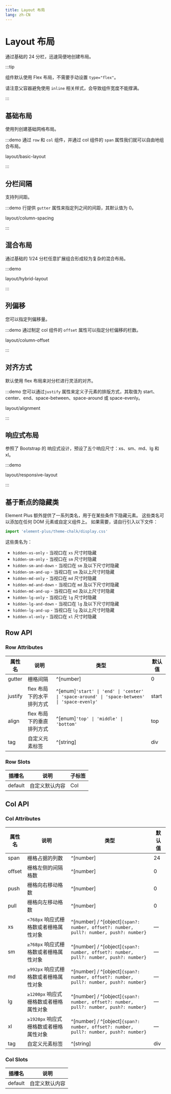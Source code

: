 ```yaml
---
title: Layout 布局
lang: zh-CN
---
```


# Layout 布局

通过基础的 24 分栏，迅速简便地创建布局。

:::tip

组件默认使用 Flex 布局，不需要手动设置 `type="flex"`。

请注意父容器避免使用 `inline` 相关样式，会导致组件宽度不能撑满。

:::

## 基础布局

使用列创建基础网格布局。

:::demo 通过 `row` 和 `col` 组件，并通过 col 组件的 `span` 属性我们就可以自由地组合布局。

layout/basic-layout

:::

## 分栏间隔

支持列间距。

:::demo 行提供 `gutter` 属性来指定列之间的间距，其默认值为 0。

layout/column-spacing

:::

## 混合布局

通过基础的 1/24 分栏任意扩展组合形成较为复杂的混合布局。

:::demo

layout/hybrid-layout

:::

## 列偏移

您可以指定列偏移量。

:::demo 通过制定 col 组件的 `offset` 属性可以指定分栏偏移的栏数。

layout/column-offset

:::

## 对齐方式

默认使用 flex 布局来对分栏进行灵活的对齐。

:::demo 您可以通过`justify` 属性来定义子元素的排版方式，其取值为 start、center、end、space-between、space-around 或 space-evenly。

layout/alignment

:::

## 响应式布局

参照了 Bootstrap 的 响应式设计，预设了五个响应尺寸：xs、sm、md、lg 和 xl。

:::demo

layout/responsive-layout

:::

## 基于断点的隐藏类

Element Plus 额外提供了一系列类名，用于在某些条件下隐藏元素。 这些类名可以添加在任何 DOM 元素或自定义组件上。 如果需要，请自行引入以下文件：

```js
import 'element-plus/theme-chalk/display.css'
```

这些类名为：

- `hidden-xs-only` - 当视口在 `xs` 尺寸时隐藏
- `hidden-sm-only` - 当视口在 `sm` 尺寸时隐藏
- `hidden-sm-and-down` - 当视口在 `sm` 及以下尺寸时隐藏
- `hidden-sm-and-up` - 当视口在 `sm` 及以上尺寸时隐藏
- `hidden-md-only` - 当视口在 `md` 尺寸时隐藏
- `hidden-md-and-down` - 当视口在 `md` 及以下尺寸时隐藏
- `hidden-md-and-up` - 当视口在 `md` 及以上尺寸时隐藏
- `hidden-lg-only` - 当视口在 `lg` 尺寸时隐藏
- `hidden-lg-and-down` - 当视口在 `lg` 及以下尺寸时隐藏
- `hidden-lg-and-up` - 当视口在 `lg` 及以上尺寸时隐藏
- `hidden-xl-only` - 当视口在 `xl` 尺寸时隐藏

## Row API

### Row Attributes

| 属性名  | 说明                      | 类型                                                                                         | 默认值 |
| ------- | ------------------------- | -------------------------------------------------------------------------------------------- | ------ |
| gutter  | 栅格间隔                  | ^[number]                                                                                    | 0      |
| justify | flex 布局下的水平排列方式 | ^[enum]`'start' \| 'end' \| 'center' \| 'space-around' \| 'space-between' \| 'space-evenly'` | start  |
| align   | flex 布局下的垂直排列方式 | ^[enum]`'top' \| 'middle' \| 'bottom'`                                                       | top    |
| tag     | 自定义元素标签            | ^[string]                                                                                    | div    |

### Row Slots

| 插槽名  | 说明           | 子标签 |
| ------- | -------------- | ------ |
| default | 自定义默认内容 | Col    |

## Col API

### Col Attributes

| 属性名 | 说明                                   | 类型                                                                                  | 默认值 |
| ------ | -------------------------------------- | ------------------------------------------------------------------------------------- | ------ |
| span   | 栅格占据的列数                         | ^[number]                                                                             | 24     |
| offset | 栅格左侧的间隔格数                     | ^[number]                                                                             | 0      |
| push   | 栅格向右移动格数                       | ^[number]                                                                             | 0      |
| pull   | 栅格向左移动格数                       | ^[number]                                                                             | 0      |
| xs     | `<768px` 响应式栅格数或者栅格属性对象  | ^[number] / ^[object]`{span?: number, offset?: number, pull?: number, push?: number}` | —      |
| sm     | `≥768px` 响应式栅格数或者栅格属性对象  | ^[number] / ^[object]`{span?: number, offset?: number, pull?: number, push?: number}` | —      |
| md     | `≥992px` 响应式栅格数或者栅格属性对象  | ^[number] / ^[object]`{span?: number, offset?: number, pull?: number, push?: number}` | —      |
| lg     | `≥1200px` 响应式栅格数或者栅格属性对象 | ^[number] / ^[object]`{span?: number, offset?: number, pull?: number, push?: number}` | —      |
| xl     | `≥1920px` 响应式栅格数或者栅格属性对象 | ^[number] / ^[object]`{span?: number, offset?: number, pull?: number, push?: number}` | —      |
| tag    | 自定义元素标签                         | ^[string]                                                                             | div    |

### Col Slots

| 插槽名  | 说明           |
| ------- | -------------- |
| default | 自定义默认内容 |

<style lang="scss">
@use '../../examples/layout/index.scss';
</style>
